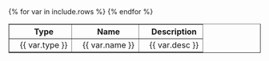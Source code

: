 <table border="1" width="80%">
  <tr>
    <th>&nbsp;&nbsp;&nbsp;Type</th>
    <th>&nbsp;&nbsp;&nbsp;Name</th>
    <th>&nbsp;&nbsp;&nbsp;Description</th>
  </tr>
  {% for var in include.rows %}
  <tr>
    <td>&nbsp;&nbsp;&nbsp;{{ var.type }}</td>  
    <td>&nbsp;&nbsp;&nbsp;{{ var.name }}</td>  
    <td>&nbsp;&nbsp;&nbsp;{{ var.desc }}</td>  
  </tr>
  {% endfor %}
</table>
